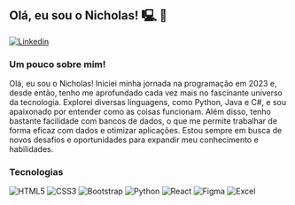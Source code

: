 ## Olá, eu sou o Nicholas! 🖳 🤖

[![Linkedin](https://img.shields.io/badge/LinkedIn-0077B5?style=for-the-badge&logo=linkedin&logoColor=white)](https://www.linkedin.com/in/nicholas-m)

### Um pouco sobre mim!
Olá, eu sou o Nicholas! Iniciei minha jornada na programação em 2023 e, desde então, tenho me aprofundado cada vez mais no fascinante universo da tecnologia. Explorei diversas linguagens, como Python, Java e C#, e sou apaixonado por entender como as coisas funcionam. Além disso, tenho bastante facilidade com bancos de dados, o que me permite trabalhar de forma eficaz com dados e otimizar aplicações. Estou sempre em busca de novos desafios e oportunidades para expandir meu conhecimento e habilidades.



### Tecnologias
![HTML5](https://img.shields.io/badge/HTML-239120?style=for-the-badge&logo=html5&logoColor=white)
![CSS3](https://img.shields.io/badge/CSS-239120?&style=for-the-badge&logo=css3&logoColor=white)
![Bootstrap](https://img.shields.io/badge/Bootstrap-563D7C?style=for-the-badge&logo=bootstrap&logoColor=white)
![Python](https://img.shields.io/badge/Python-3776AB?style=for-the-badge&logo=python&logoColor=white)
![React](https://shields.io/badge/react-black?logo=react&style=for-the-badge)
![Figma](https://img.shields.io/badge/Figma-F24E1E?style=for-the-badge&logo=figma&logoColor=white)
![Excel](https://img.shields.io/badge/Microsoft_Excel-217346?style=for-the-badge&logo=microsoft-excel&logoColor=white)


